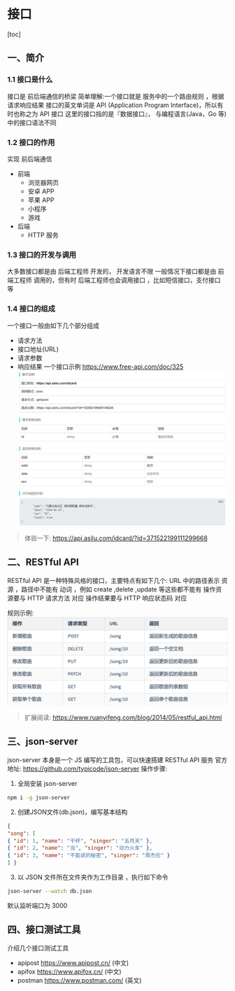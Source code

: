 # 接口

[toc]

## 一、简介

### 1.1 接口是什么

接口是 前后端通信的桥梁
简单理解:一个接口就是 服务中的一个路由规则 ，根据请求响应结果
接口的英文单词是 API (Application Program Interface)，所以有时也称之为 API 接口
这里的接口指的是『数据接口』， 与编程语言(Java，Go 等)中的接口语法不同

### 1.2 接口的作用

实现 前后端通信

- 前端
    - 浏览器网页
    - 安卓 APP
    - 苹果 APP
    - 小程序
    - 游戏
- 后端
    - HTTP 服务

### 1.3 接口的开发与调用

大多数接口都是由 后端工程师 开发的， 开发语言不限
一般情况下接口都是由 前端工程师 调用的，但有时 后端工程师也会调用接口 ，比如短信接口，支付接口 等

### 1.4 接口的组成

一个接口一般由如下几个部分组成

- 请求方法
- 接口地址(URL)
- 请求参数
- 响应结果
一个接口示例 <https://www.free-api.com/doc/325>
![img](./assets/16789518610592.jpg)

>体验一下: <https://api.asilu.com/idcard/?id=371522199111299668>

## 二、RESTful API

RESTful API 是一种特殊风格的接口，主要特点有如下几个:
URL 中的路径表示 资源 ，路径中不能有 动词 ，例如 create ,delete ,update     等这些都不能有
操作资源要与  HTTP 请求方法 对应
操作结果要与 HTTP 响应状态码 对应

规则示例:
![img](./assets/16789519560446.jpg)

>扩展阅读: <https://www.ruanyifeng.com/blog/2014/05/restful_api.html>

## 三、json-server

json-server 本身是一个 JS 编写的工具包，可以快速搭建 RESTful API 服务
官方地址: <https://github.com/typicode/json-server>
操作步骤:

1. 全局安装 json-server

  ```sh
  npm i -g json-server
  ```

2. 创建JSON文件(db.json)，编写基本结构

  ```json
  {
  "song": [
  { "id": 1, "name": "干杯", "singer": "五月天" },
  { "id": 2, "name": "当", "singer": "动力火车" },
  { "id": 3, "name": "不能说的秘密", "singer": "周杰伦" }
  ] }
  ```

3. 以 JSON 文件所在文件夹作为工作目录 ，执行如下命令

  ```sh
  json-server --watch db.json
  ```

默认监听端口为 3000

## 四、接口测试工具

介绍几个接口测试工具

- apipost <https://www.apipost.cn/> (中文)
- apifox <https://www.apifox.cn/> (中文)
- postman <https://www.postman.com/> (英文)
